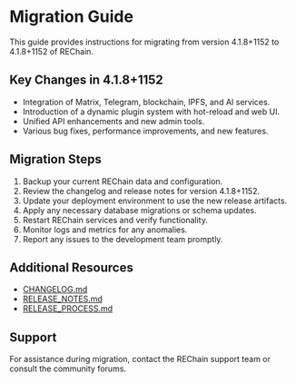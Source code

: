 # Migration Guide

This guide provides instructions for migrating from version 4.1.8+1152 to 4.1.8+1152 of REChain.

## Key Changes in 4.1.8+1152

- Integration of Matrix, Telegram, blockchain, IPFS, and AI services.
- Introduction of a dynamic plugin system with hot-reload and web UI.
- Unified API enhancements and new admin tools.
- Various bug fixes, performance improvements, and new features.

## Migration Steps

1. Backup your current REChain data and configuration.
2. Review the changelog and release notes for version 4.1.8+1152.
3. Update your deployment environment to use the new release artifacts.
4. Apply any necessary database migrations or schema updates.
5. Restart REChain services and verify functionality.
6. Monitor logs and metrics for any anomalies.
7. Report any issues to the development team promptly.

## Additional Resources

- [CHANGELOG.md](./CHANGELOG.md)
- [RELEASE_NOTES.md](./RELEASE_NOTES.md)
- [RELEASE_PROCESS.md](./RELEASE_PROCESS.md)

## Support

For assistance during migration, contact the REChain support team or consult the community forums.

